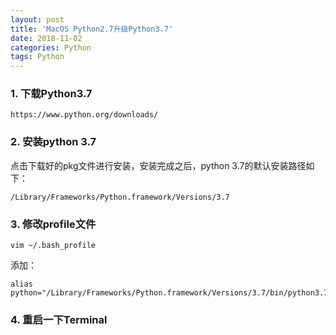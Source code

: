 ```yaml
---
layout: post
title: 'MacOS Python2.7升级Python3.7'
date: 2018-11-02
categories: Python
tags: Python
---
```


### 1. 下载Python3.7
```
https://www.python.org/downloads/
```

### 2. 安装python 3.7
点击下载好的pkg文件进行安装，安装完成之后，python 3.7的默认安装路径如下：
```
/Library/Frameworks/Python.framework/Versions/3.7
```

### 3. 修改profile文件
```
vim ~/.bash_profile
```
添加：
```
alias python="/Library/Frameworks/Python.framework/Versions/3.7/bin/python3.7"
```

### 4. 重启一下Terminal
